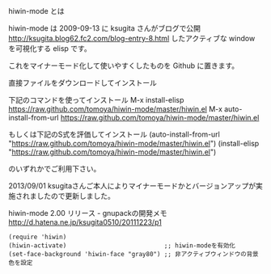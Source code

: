 hiwin-mode とは

hiwin-mode は 2009-09-13 に ksugita さんがブログで公開
http://ksugita.blog62.fc2.com/blog-entry-8.html
したアクティブな window を可視化する elisp です。

これをマイナーモード化して使いやすくしたものを Github に置きます。

直接ファイルをダウンロードしてインストール

下記のコマンドを使ってインストール
M-x install-elisp https://raw.github.com/tomoya/hiwin-mode/master/hiwin.el
M-x auto-install-from-url https://raw.github.com/tomoya/hiwin-mode/master/hiwin.el

もしくは下記のS式を評価してインストール
(auto-install-from-url "https://raw.github.com/tomoya/hiwin-mode/master/hiwin.el")
(install-elisp "https://raw.github.com/tomoya/hiwin-mode/master/hiwin.el")

のいずれかでご利用下さい。


2013/09/01
ksugitaさんご本人によりマイナーモードかとバージョンアップが実施されましたので更新しました。

hiwin-mode 2.00 リリース - gnupackの開発メモ
http://d.hatena.ne.jp/ksugita0510/20111223/p1

```
(require 'hiwin)
(hiwin-activate)                           ;; hiwin-modeを有効化
(set-face-background 'hiwin-face "gray80") ;; 非アクティブウィンドウの背景色を設定
```
